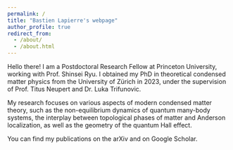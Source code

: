 ```yaml
---
permalink: /
title: "Bastien Lapierre's webpage"
author_profile: true
redirect_from: 
  - /about/
  - /about.html
---
```



Hello there! I am a Postdoctoral Research Fellow at Princeton University, working with Prof. Shinsei Ryu. I obtained my PhD in theoretical condensed matter physics from the University of Zürich in 2023, under the supervision of Prof. Titus Neupert and Dr. Luka Trifunovic.

My research focuses on various aspects of modern condensed matter theory, such as the non-equilibrium dynamics of quantum many-body systems, the interplay between topological phases of matter and Anderson localization, as well as the geometry of the quantum Hall effect.

You can find my publications on the arXiv and on Google Scholar.
